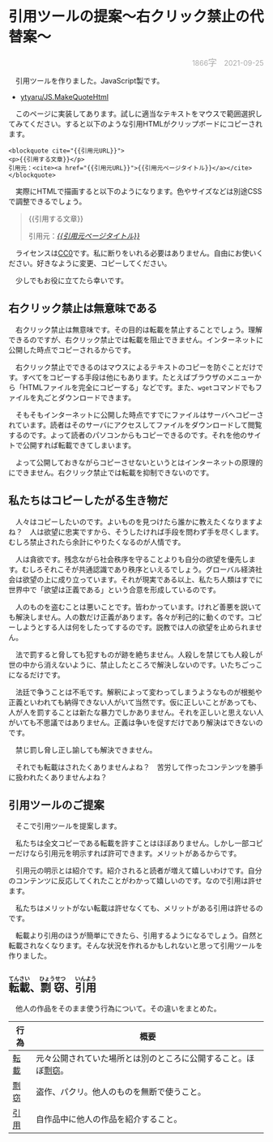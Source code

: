 <!-- front-matter
title: 引用ツールの提案〜右クリック禁止の代替案〜
summary: 右クリック禁止しても転載を防げません。代わりに引用をワンタッチでできる機能を実装したほうが効果的です。
created: 2021-09-25T09:48:26+0900
published: 
updated: 
tags: 著作権 ツール JavaScript 
categories: 
genres: 文芸 > 随筆
count: 1866
-->

# 引用ツールの提案〜右クリック禁止の代替案〜

<div style="text-align:right; color:#AAAAAA;">
<span>1866</span><span style="font-size:1.8vw;">字</span>　<time datetime="2021-09-25T09:48:26+0900" title="作成日">2021-09-25</time></small>
</div>

　引用ツールを作りました。JavaScript製です。

* [ytyaru/JS.MakeQuoteHtml](https://github.com/ytyaru/JS.MakeQuoteHtml.20210925110941)

　このページに実装してあります。試しに適当なテキストをマウスで範囲選択してみてください。すると以下のような引用HTMLがクリップボードにコピーされます。

```
<blockquote cite="{{引用元URL}}">
<p>{{引用する文章}}</p>
引用元：<cite><a href="{{引用元URL}}">{{引用元ページタイトル}}</a></cite>
</blockquote>
```

　実際にHTMLで描画すると以下のようになります。色やサイズなどは別途CSSで調整できるでしょう。

<blockquote cite="{{引用元URL}}">
<p>{{引用する文章}}</p>
引用元：<cite><a href="{{引用元URL}}">{{引用元ページタイトル}}</a></cite>
</blockquote>

　ライセンスは[CC0][]です。私に断りをいれる必要はありません。自由にお使いください。好きなように変更、コピーしてください。

[CC0]:https://creativecommons.jp/sciencecommons/aboutcc0/

　少しでもお役に立てたら幸いです。

## 右クリック禁止は無意味である

　右クリック禁止は無意味です。その目的は転載を禁止することでしょう。理解できるのですが、右クリック禁止では転載を阻止できません。インターネットに公開した時点でコピーされるからです。

　右クリック禁止でできるのはマウスによるテキストのコピーを防ぐことだけです。すべてをコピーする手段は他にもあります。たとえばブラウザのメニューから「HTMLファイルを完全にコピーする」などです。また、`wget`コマンドでもファイルを丸ごとダウンロードできます。

　そもそもインターネットに公開した時点ですでにファイルはサーバへコピーされています。読者はそのサーバにアクセスしてファイルをダウンロードして閲覧するのです。よって読者のパソコンからもコピーできるのです。それを他のサイトで公開すれば転載できてしまいます。

　よって公開しておきながらコピーさせないというとはインターネットの原理的にできません。右クリック禁止では転載を抑制できないのです。

## 私たちはコピーしたがる生き物だ

　人々はコピーしたいのです。よいものを見つけたら誰かに教えたくなりますよね？　人は欲望に忠実ですから、そうしたければ手段を問わず手を尽くします。むしろ禁止されたら余計にやりたくなるのが人情です。

　人は貪欲です。残念ながら社会秩序を守ることよりも自分の欲望を優先します。むしろそれこそが共通認識であり秩序といえるでしょう。グローバル経済社会は欲望の上に成り立っています。それが現実である以上、私たち人類はすでに世界中で「欲望は正義である」という合意を形成しているのです。

　人のものを盗むことは悪いことです。皆わかっています。けれど善悪を説いても解決しません。人の数だけ正義があります。各々が利己的に動くのです。コピーしようとする人は何をしたってするのです。説教では人の欲望を止められません。

　法で罰すると脅しても犯すものが跡を絶ちません。人殺しを禁じても人殺しが世の中から消えないように、禁止したところで解決しないのです。いたちごっこになるだけです。

　法廷で争うことは不毛です。解釈によって変わってしまうようなものが根拠や正義といわれても納得できない人がいて当然です。仮に正しいことがあっても、人が人を罰することは新たな暴力でしかありません。それを正しいと思えない人がいても不思議ではありません。正義は争いを促すだけであり解決はできないのです。

　禁じ罰し脅し正し諭しても解決できません。

　それでも転載はされたくありませんよね？　苦労して作ったコンテンツを勝手に扱われたくありませんよね？

## 引用ツールのご提案

　そこで引用ツールを提案します。

　私たちは全文コピーである転載を許すことはほぼありません。しかし一部コピーだけなら引用元を明示すれば許可できます。メリットがあるからです。

　引用元の明示とは紹介です。紹介されると読者が増えて嬉しいわけです。自分のコンテンツに反応してくれたことがわかって嬉しいのです。なので引用は許せます。

　私たちはメリットがない転載は許せなくても、メリットがある引用は許せるのです。

　転載より引用のほうが簡単にできたら、引用するようになるでしょう。自然と転載されなくなります。そんな状況を作れるかもしれないと思って引用ツールを作りました。

## <ruby>転載<rt>てんさい</rt></ruby></a>、<ruby>剽窃<rt>ひょうせつ</rt></ruby></a>、<ruby>引用<rt>いんよう</rt></ruby></a>

　他人の作品をそのまま使う行為について。その違いをまとめた。

行為|概要
----|----
[転載][]|元々公開されていた場所とは別のところに公開すること。ほぼ[剽窃][]。
[剽窃][]|盗作、パクリ。他人のものを無断で使うこと。
[引用][]|自作品中に他人の作品を紹介すること。

[転載]:https://ja.wikipedia.org/wiki/%E8%BB%A2%E8%BC%89
[剽窃]:https://ja.wikipedia.org/wiki/%E5%89%BD%E7%AA%83
[引用]:https://ja.wikipedia.org/wiki/%E5%BC%95%E7%94%A8

